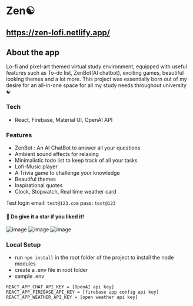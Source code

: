 # Zen☯️
## https://zen-lofi.netlify.app/

## About the app
Lo-fi and pixel-art themed virtual study environment, equipped with useful features such as To-do list, ZenBot(AI chatbot), exciting games, beautiful looking themes and a lot more. This project was essentially born out of my desire for an all-in-one space for all my study needs throughout university ☯️

### Tech 
* React, Firebase, Material UI, OpenAI API

### Features
* ZenBot : An AI ChatBot to answer all your questions
* Ambient sound effects for relaxing
* Minimalistic todo list to keep track of all your tasks
* Lofi-Music player
* A Trivia game to challenge your knowledge
*  Beautiful themes
* Inspirational quotes
* Clock, Stopwatch, Real time weather card
  


Test login
email: `test@123.com`
pass: `test@123`

#### 💫 Do give it a star if you liked it!

![image](https://github.com/aniketsinha5552/zen-client/assets/104712880/f47759a9-53e5-47bd-91d5-cc7292c56b62)
![image](https://github.com/aniketsinha5552/zen-client/assets/104712880/2672664e-46d3-4451-a35d-6acbbe43f7e8)
![image](https://github.com/aniketsinha5552/zen-client/assets/104712880/b9d64e5a-ecb8-411f-8ee2-3f8cfaa132b8)


### Local Setup
* run `npm install` in the root folder of the project to install the node modules
* create a .env file in root folder
* sample .env
```
REACT_APP_CHAT_API_KEY = [OpenAI api key]
REACT_APP_FIREBASE_API_KEY = [firebase app config api key]
REACT_APP_WEATHER_API_KEY = [open weather api key]
```










